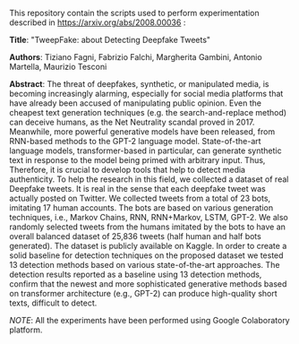 This repository contain the scripts used to perform experimentation described in https://arxiv.org/abs/2008.00036 :

**Title**: "TweepFake: about Detecting Deepfake Tweets"

**Authors**: Tiziano Fagni, Fabrizio Falchi, Margherita Gambini, Antonio Martella, Maurizio Tesconi

**Abstract**: The threat of deepfakes, synthetic, or manipulated media, is becoming increasingly alarming, especially for social media platforms that have already been accused of manipulating public opinion. Even the cheapest text generation techniques (e.g. the search-and-replace method) can deceive humans, as the Net Neutrality scandal proved in 2017. Meanwhile, more powerful generative models have been released, from RNN-based methods to the GPT-2 language model. State-of-the-art language models, transformer-based in particular, can generate synthetic text in response to the model being primed with arbitrary input. Thus, Therefore, it is crucial to develop tools that help to detect media authenticity. 
To help the research in this field, we collected a dataset of real Deepfake tweets. It is real in the sense that each deepfake tweet was actually posted on Twitter. We collected tweets from a total of 23 bots, imitating 17 human accounts. The bots are based on various generation techniques, i.e., Markov Chains, RNN, RNN+Markov, LSTM, GPT-2. We also randomly selected tweets from the humans imitated by the bots to have an overall balanced dataset of 25,836 tweets (half human and half bots generated). The dataset is publicly available on Kaggle. 
In order to create a solid baseline for detection techniques on the proposed dataset we tested 13 detection methods based on various state-of-the-art approaches. The detection results reported as a baseline using 13 detection methods, confirm that the newest and more sophisticated generative methods based on transformer architecture (e.g., GPT-2) can produce high-quality short texts, difficult to detect.


*NOTE*: All the experiments have been performed using Google Colaboratory platform.
